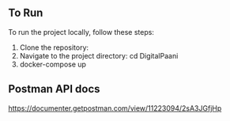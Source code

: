 
## To Run

To run the project locally, follow these steps:

1. Clone the repository:
2. Navigate to the project directory: cd DigitalPaani
3. docker-compose up

## Postman API docs 
https://documenter.getpostman.com/view/11223094/2sA3JGfjHp

